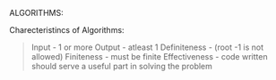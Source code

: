 ALGORITHMS:

Charecteristincs of Algorithms:
> Input - 1 or more 
> Output - atleast 1 
> Definiteness - (root -1 is not allowed)
> Finiteness - must be finite
> Effectiveness - code written should serve a useful part in solving the problem